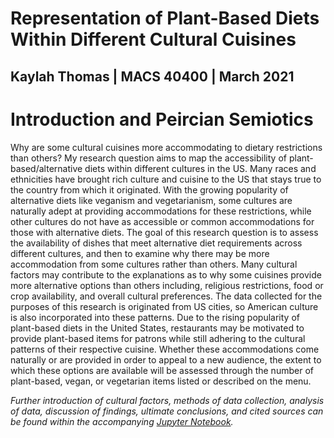 # Representation of Plant-Based Diets Within Different Cultural Cuisines

## Kaylah Thomas | MACS 40400 | March 2021

# Introduction and Peircian Semiotics
Why are some cultural cuisines more accommodating to dietary restrictions than others? My research question aims to map the accessibility of plant-based/alternative diets within different cultures in the US. Many races and ethnicities have brought rich culture and cuisine to the US that stays true to the country from which it originated. With the growing popularity of alternative diets like veganism and vegetarianism, some cultures are naturally adept at providing accommodations for these restrictions, while other cultures do not have as accessible or common accommodations for those with alternative diets. The goal of this research question is to assess the availability of dishes that meet alternative diet requirements across different cultures, and then to examine why there may be more accommodation from some cultures rather than others. Many cultural factors may contribute to the explanations as to why some cuisines provide more alternative options than others including, religious restrictions, food or crop availability, and overall cultural preferences. The data collected for the purposes of this research is originated from US cities, so American culture is also incorporated into these patterns. Due to the rising popularity of plant-based diets in the United States, restaurants may be motivated to provide plant-based items for patrons while still adhering to the cultural patterns of their respective cuisine. Whether these accommodations come naturally or are provided in order to appeal to a new audience, the extent to which these options are available will be assessed through the number of plant-based, vegan, or vegetarian items listed or described on the menu.

*Further introduction of cultural factors, methods of data collection, analysis of data, discussion of findings, ultimate conclusions, and cited sources can be found within the accompanying [Jupyter Notebook](https://github.com/kthomas14/culturalcuisine/blob/main/Final%20Project-%20MACS40400.ipynb).*
